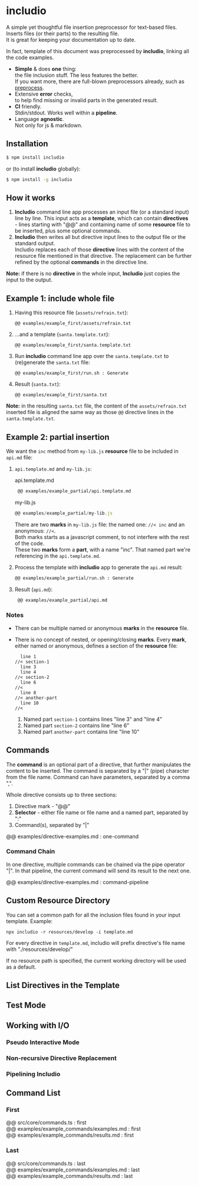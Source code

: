 <!--- Comments are Fun --->

# includio

A simple yet thoughtful file insertion preprocessor for text-based files. Inserts files (or their parts) to the resulting file.  
It is great for keeping your documentation up to date.

In fact, template of this document was preprocessed by **includio**, linking all the code examples.

- **Simple** & does **one** thing:  
  the file inclusion stuff. The less features the better.  
   If you want more, there are full-blown preprocessors already, such as [preprocess](https://www.npmjs.com/package/preprocess).
- Extensive **error** checks,  
   to help find missing or invalid parts in the generated result.
- **CI** friendly.  
  Stdin/stdout. Works well within a **pipeline**.
- Language **agnostic**.  
  Not only for js & markdown.

## Installation

```bash
$ npm install includio
```

or (to install **includio** globally):

```bash
$ npm install -g includio
```

## How it works

1. **Includio** command line app processes an input file (or a standard input) line by line. This input acts as a **template**, which can contain **directives** - lines starting with "@@" and containing name of some **resource** file to be inserted, plus some optional commands.
2. **Includio** then writes all but directive input lines to the output file or the standard output.  
   Includio replaces each of those **directive** lines with the content of the resource file mentioned in that directive.
   The replacement can be further refined by the optional **commands** in the directive line.

**Note:** if there is no **directive** in the whole input, **Includio** just copies the input to the output.

## Example 1: include whole file

1. Having this resource file (`assets/refrain.txt`):

   ```
   @@ examples/example_first/assets/refrain.txt
   ```

2. ...and a template (`santa.template.txt`):

   ```
   @@ examples/example_first/santa.template.txt
   ```

3. Run **includio** command line app over the `santa.template.txt` to (re)generate the `santa.txt` file:

   ```
   @@ examples/example_first/run.sh : Generate
   ```

4. Result (`santa.txt`):

   ```
   @@ examples/example_first/santa.txt
   ```

**Note:** in the resulting `santa.txt` file, the content of the `assets/refrain.txt` inserted file is aligned the same way as those `@@` directive lines in the `santa.template.txt`.

## Example 2: partial insertion

We want the `inc` method from `my-lib.js` **resource** file to be included in `api.md` file:

1. `api.template.md` and `my-lib.js`:

   api.template.md
   <!-- prettier-ignore -->
   ~~~md
    @@ examples/example_partial/api.template.md
    ~~~

   my-lib.js

   ```js
   @@ examples/example_partial/my-lib.js
   ```

   There are two **marks** in `my-lib.js` file: the named one: `//< inc` and an anonymous: `//<`.  
   Both marks starts as a javascript comment, to not interfere with the rest of the code.  
    These two **marks** form a **part**, with a name "inc". That named part we're referencing in the `api.template.md`.

2. Process the template with **includio** app to generate the `api.md` result:

   ```sh
   @@ examples/example_partial/run.sh : Generate
   ```

3. Result (`api.md`):

   <!-- prettier-ignore -->
   ````md
    @@ examples/example_partial/api.md
    ````

### Notes

- There can be multiple named or anonymous **marks** in the **resource** file.
- There is no concept of nested, or opening/closing **marks**. Every **mark**, either named or anonymous, defines a section of the **resource** file:

  ```
    line 1
  //< section-1
    line 3
    line 4
  //< section-2
    line 6
  //<
    line 8
  //< another-part
    line 10
  //<
  ```

  1. Named part `section-1` contains lines "line 3" and "line 4"
  2. Named part `section-2` contains line "line 6"
  3. Named part `another-part` contains line "line 10"

## Commands

The **command** is an optional part of a directive, that further manipulates the content to be inserted. The command is separated by a "|" (pipe) character from the file name. Command can have parameters, separated by a comma ",".

Whole directive consists up to three sections:

1. Directive mark - "@@"
2. **Selector** - either file name or file name and a named part, separated by ":"
3. Command(s), separated by "|"

@@ examples/directive-examples.md : one-command

### Command Chain

In one directive, multiple commands can be chained via the pipe operator "|". In that pipeline, the current command will send its result to the next one.

@@ examples/directive-examples.md : command-pipeline

## Custom Resource Directory

You can set a common path for all the inclusion files found in your input template. Example:

```
npx includio -r resources/develop -i template.md
```

For every directive in `template.md`, includio will prefix directive's file name with "./resources/develop/"

If no resource path is specified, the current working directory will be used as a default.

## List Directives in the Template

## Test Mode

## Working with I/O

### Pseudo Interactive Mode

### Non-recursive Directive Replacement

### Pipelining Includio

## Command List

### First

@@ src/core/commands.ts : first  
@@ examples/example_commands/examples.md : first  
@@ examples/example_commands/results.md : first

### Last

@@ src/core/commands.ts : last  
@@ examples/example_commands/examples.md : last  
@@ examples/example_commands/results.md : last
